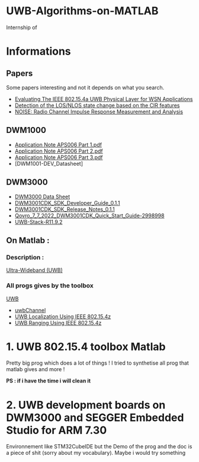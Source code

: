 # UWB-Algorithms-on-MATLAB
Internship of 
# Informations
## Papers
Some papers interesting and not it depends on what you search.

- [Evaluating The IEEE 802.15.4a UWB Physical Layer for WSN Applications](doc/WSN_Appli.pdf)
- [Detection of the LOS/NLOS state change based on the CIR features]()
- [NOISE: Radio Channel Impulse Response Measurement and Analysis]()

## DWM1000
- [Application Note APS006 Part 1.pdf]()
- [Application Note APS006 Part 2.pdf]()
- [Application Note APS006 Part 3.pdf]()
- [DWM1001-DEV_Datasheet]
## DWM3000
- [DWM3000 Data Sheet]()
- [DWM3001CDK_SDK_Developer_Guide_0.1.1]()
- [DWM3001CDK_SDK_Release_Notes_0.1.1]()
- [Qovro_7_7_2022_DWM3001CDK_Quick_Start_Guide-2998998]()
- [UWB-Stack-R11.9.2]()
## On Matlab :

### Description :
[Ultra-Wideband (UWB)](https://fr.mathworks.com/discovery/ultra-wideband.html)
### All progs gives by the toolbox
[UWB](https://fr.mathworks.com/help/comm/uwb.html?s_tid=CRUX_lftnav)
- [uwbChannel](https://fr.mathworks.com/help/comm/ref/uwbchannel-system-object.html)
- [UWB Localization Using IEEE 802.15.4z](https://fr.mathworks.com/help/comm/ug/uwb-localization-using-ieee-802.15.4z.html)
- [UWB Ranging Using IEEE 802.15.4z](https://fr.mathworks.com/help/comm/ug/uwb-ranging-using-ieee-802.15.4z.html)

# 1. UWB 802.15.4 toolbox Matlab
Pretty big prog which does a lot of things !
I tried to synthetise all prog that matlab gives and more !

**PS : if i have the time i will clean it**

# 2. UWB development boards on DWM3000 and SEGGER Embedded Studio for ARM 7.30
Environnement like STM32CubeIDE but the Demo of the prog and the doc is a piece of shit (sorry about my vocabulary).
Maybe i would try something
